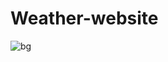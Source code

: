 # Weather-website

![bg](https://github.com/user-attachments/assets/e28bd563-233c-43a4-8e9a-511691ddf1b6)
